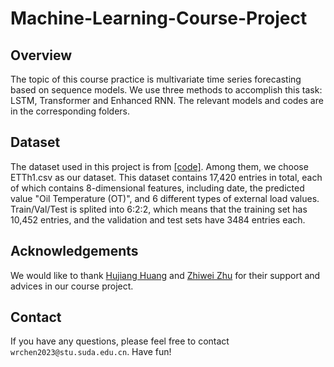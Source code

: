 # Machine-Learning-Course-Project

## Overview
The topic of this course practice is multivariate time series forecasting based on sequence models. We use three methods to accomplish this task: LSTM, Transformer and Enhanced RNN. The relevant models and codes are in the corresponding folders.
## Dataset
The dataset used in this project is from [[code]](https://github.com/zhouhaoyi/Informer2020). Among them, we choose ETTh1.csv as our dataset. This dataset contains 17,420 entries in total, each of which contains 8-dimensional features, including date, the predicted value "Oil Temperature (OT)", and 6 different types of external load values. Train/Val/Test is splited into 6:2:2, which means that the training set has 10,452 entries, and the validation and test sets have 3484 entries each.
## Acknowledgements
We would like to thank [Hujiang Huang](https://github.com/baizangchuan) and [Zhiwei Zhu](https://github.com/llzhuzw) for their support and advices in our course project.
## Contact
If you have any questions, please feel free to contact `wrchen2023@stu.suda.edu.cn`. Have fun!
